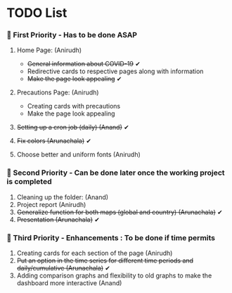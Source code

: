 # TODO List

### 📌 First Priority - Has to be done ASAP 

1. Home Page: (Anirudh)

   - <del>General information about COVID-19</del> ✔
   - Redirective cards to respective pages along with information
   - <del>Make the page look appealing</del> ✔

2. Precautions Page: (Anirudh)

   - Creating cards with precautions
   - Make the page look appealing
   
4. <del>Setting up a cron job (daily) (Anand)</del>  ✔
5. <del>Fix colors (Arunachala)</del> ✔
6. Choose better and uniform fonts (Anirudh) 


### 📌 Second Priority - Can be done later once the working project is completed 

1. Cleaning up the folder: (Anand)
2. Project report (Anirudh) 
2. <del>Generalize function for both maps (global and country) (Arunachala)</del> ✔
3. <del>Presentation (Arunachala)</del> ✔
 

### 📌 Third Priority - Enhancements : To be done if time permits 

1. Creating cards for each section of the page (Anirudh)
4. <del>Put an option in the time series for different time periods and daily/cumulative (Arunachala)</del> ✔
3. Adding comparison graphs and flexibility to old graphs to make the dashboard more interactive (Anand)
